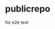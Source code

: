 # publicrepo
for e2e test









































































































































































































































































































































































































































































































































































































































































































































































































































































































































































































































































































































































































































































































































































































































































































































































































































































































































































































































































































































































































































































































































































































































































































































































































































































































































































































































































































































































